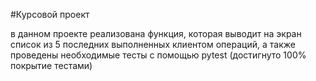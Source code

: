 #Курсовой проект

в данном проекте реализована функция, которая выводит на экран список из 5 последних выполненных клиентом операций,
а также проведены необходимые тесты с помощью pytest (достигнуто 100% покрытие тестами)
